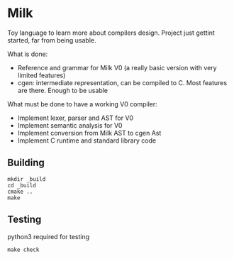 # Milk

Toy language to learn more about compilers design.
Project just gettint started, far from being usable.

What is done:
- Reference and grammar for Milk V0 (a really basic version with very limited features)
- cgen: intermediate representation, can be compiled to C. Most features are there. Enough to be usable

What must be done to have a working V0 compiler:
- Implement lexer, parser and AST for V0
- Implement semantic analysis for V0
- Implement conversion from Milk AST to cgen Ast
- Implement C runtime and standard library code

## Building

```shell
mkdir _build
cd _build
cmake ..
make 
```

## Testing

python3 required for testing

```shell
make check
```
